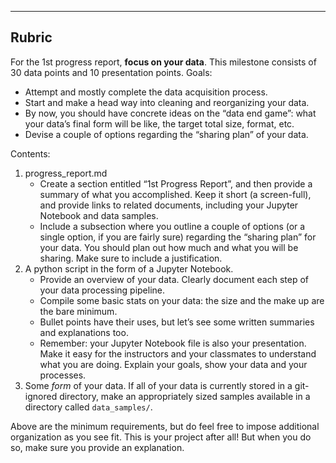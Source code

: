 ____

## Rubric

For the 1st progress report, **focus on your data**. This milestone consists of 30 data points and 10 presentation points. Goals:

* Attempt and mostly complete the data acquisition process.
* Start and make a head way into cleaning and reorganizing your data.
* By now, you should have concrete ideas on the “data end game”: what your data’s final form will be like, the target total size, format, etc.
* Devise a couple of options regarding the “sharing plan” of your data.

Contents:

1. progress_report.md
	* Create a section entitled “1st Progress Report”, and then provide a summary of what you accomplished. Keep it short (a screen-full), and provide links to related documents, including your Jupyter Notebook and data samples.
	* Include a subsection where you outline a couple of options (or a single option, if you are fairly sure) regarding the “sharing plan” for your data. You should plan out how much and what you will be sharing. Make sure to include a justification.
2. A python script in the form of a Jupyter Notebook.
	* Provide an overview of your data. Clearly document each step of your data processing pipeline.
	* Compile some basic stats on your data: the size and the make up are the bare minimum.
	* Bullet points have their uses, but let’s see some written summaries and explanations too.
	* Remember: your Jupyter Notebook file is also your presentation. Make it easy for the instructors and your classmates to understand what you are doing. Explain your goals, show your data and your processes.
3. Some *form* of your data. If all of your data is currently stored in a git-ignored directory, make an appropriately sized samples available in a directory called `data_samples/`.
	
Above are the minimum requirements, but do feel free to impose additional organization as you see fit. This is your project after all! But when you do so, make sure you provide an explanation.